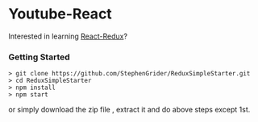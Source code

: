 # Youtube-React

Interested in learning [React-Redux](https://www.udemy.com/react-redux/)?

### Getting Started

```
> git clone https://github.com/StephenGrider/ReduxSimpleStarter.git
> cd ReduxSimpleStarter
> npm install
> npm start
```

or simply download the zip file , extract it and do above steps except 1st.